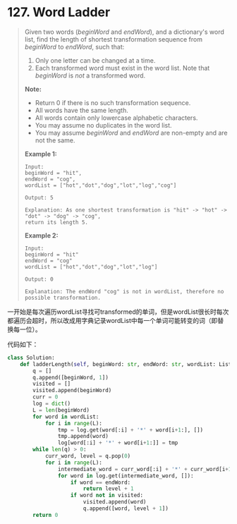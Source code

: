 # 127. Word Ladder

> Given two words (*beginWord* and *endWord*), and a dictionary's word list, find the length of shortest transformation sequence from *beginWord* to *endWord*, such that:
>
> 1. Only one letter can be changed at a time.
> 2. Each transformed word must exist in the word list. Note that *beginWord* is *not* a transformed word.
>
> **Note:**
>
> - Return 0 if there is no such transformation sequence.
> - All words have the same length.
> - All words contain only lowercase alphabetic characters.
> - You may assume no duplicates in the word list.
> - You may assume *beginWord* and *endWord* are non-empty and are not the same.
>
> **Example 1:**
>
> ```
> Input:
> beginWord = "hit",
> endWord = "cog",
> wordList = ["hot","dot","dog","lot","log","cog"]
> 
> Output: 5
> 
> Explanation: As one shortest transformation is "hit" -> "hot" -> "dot" -> "dog" -> "cog",
> return its length 5.
> ```
>
> **Example 2:**
>
> ```
> Input:
> beginWord = "hit"
> endWord = "cog"
> wordList = ["hot","dot","dog","lot","log"]
> 
> Output: 0
> 
> Explanation: The endWord "cog" is not in wordList, therefore no possible transformation.
> ```

一开始是每次遍历wordList寻找可transformed的单词，但是wordList很长时每次都遍历会超时，所以改成用字典记录wordList中每一个单词可能转变的词（即替换每一位）。

代码如下：

```python
class Solution:
    def ladderLength(self, beginWord: str, endWord: str, wordList: List[str]) -> int:
        q = []
        q.append([beginWord, 1])
        visited = []
        visited.append(beginWord)
        curr = 0
        log = dict()
        L = len(beginWord)
        for word in wordList:
            for i in range(L):
                tmp = log.get(word[:i] + '*' + word[i+1:], [])
                tmp.append(word)
                log[word[:i] + '*' + word[i+1:]] = tmp
        while len(q) > 0:
            curr_word, level = q.pop(0)
            for i in range(L):
                intermediate_word = curr_word[:i] + '*' + curr_word[i+1:]
                for word in log.get(intermediate_word, []):
                    if word == endWord:
                        return level + 1
                    if word not in visited:
                        visited.append(word)
                        q.append([word, level + 1])
        return 0
```

